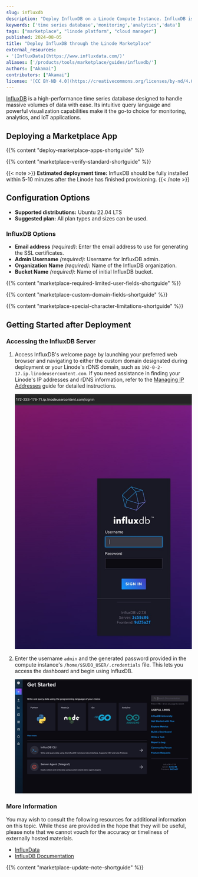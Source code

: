 ```yaml
---
slug: influxdb
description: "Deploy InfluxDB on a Linode Compute Instance. InfluxDB is a high-performance time series database designed to handle massive volumes of data with ease."
keywords: ['time series database','monitoring','analytics','data']
tags: ["marketplace", "linode platform", "cloud manager"]
published: 2024-08-05
title: "Deploy InfluxDB through the Linode Marketplace"
external_resources:
- '[InfluxData](https://www.influxdata.com/)'
aliases: ['/products/tools/marketplace/guides/influxdb/']
authors: ["Akamai"]
contributors: ["Akamai"]
license: '[CC BY-ND 4.0](https://creativecommons.org/licenses/by-nd/4.0)'
---
```


[InfluxDB](https://www.influxdata.com/) is a high-performance time series database designed to handle massive volumes of data with ease. Its intuitive query language and powerful visualization capabilities make it the go-to choice for monitoring, analytics, and IoT applications.

## Deploying a Marketplace App

{{% content "deploy-marketplace-apps-shortguide" %}}

{{% content "marketplace-verify-standard-shortguide" %}}

{{< note >}}
**Estimated deployment time:** InfluxDB should be fully installed within 5-10 minutes after the Linode has finished provisioning.
{{< /note >}}

## Configuration Options

- **Supported distributions:** Ubuntu 22.04 LTS
- **Suggested plan:** All plan types and sizes can be used.

### InfluxDB Options

- **Email address** *(required)*: Enter the email address to use for generating the SSL certificates.
- **Admin Username** *(required)*: Username for InfluxDB admin.
- **Organization Name** *(required)*: Name of the InfluxDB organization.
- **Bucket Name** *(required)*: Name of initial InfluxDB bucket.

{{% content "marketplace-required-limited-user-fields-shortguide" %}}

{{% content "marketplace-custom-domain-fields-shortguide" %}}

{{% content "marketplace-special-character-limitations-shortguide" %}}

## Getting Started after Deployment

### Accessing the InfluxDB Server

1. Access InfluxDB's welcome page by launching your preferred web browser and navigating to either the custom domain designated during deployment or your Linode's rDNS domain, such as `192-0-2-17.ip.linodeusercontent.com`. If you need assistance in finding your Linode's IP addresses and rDNS information, refer to the [Managing IP Addresses](/docs/products/compute/compute-instances/guides/manage-ip-addresses/) guide for detailed instructions.

    ![Screenshot of InfluxDB login page](influxdb_login.jpg)

1. Enter the username `admin` and the generated password provided in the compute instance's `/home/$SUDO_USER/.credentials` file. This lets you access the dashboard and begin using InfluxDB.

    ![Screenshot of InfluxDB login page](influxdb_dashboard.jpg)

### More Information

You may wish to consult the following resources for additional information on this topic. While these are provided in the hope that they will be useful, please note that we cannot vouch for the accuracy or timeliness of externally hosted materials.

- [InfluxData](https://www.influxdata.com/)
- [InfluxDB Documentation](https://docs.influxdata.com/influxdb/v2/)

{{% content "marketplace-update-note-shortguide" %}}